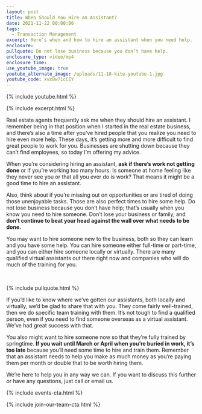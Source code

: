 ```yaml
---
layout: post
title: When Should You Hire an Assistant?
date: 2021-11-22 00:00:00
tags:
  - Transaction Management
excerpt: Here’s when and how to hire an assistant when you need help.
enclosure:
pullquote: Do not lose business because you don’t have help.
enclosure_type: video/mp4
enclosure_time:
use_youtube_image: true
youtube_alternate_image: /uploads/11-18-kite-youtube-1.jpg
youtube_code: xvx8w71cCEY
---
```

{% include youtube.html %}

{% include excerpt.html %}

Real estate agents frequently ask me when they should hire an assistant. I remember being in that position when I started in the real estate business, and there’s also a time after you’ve hired people that you realize you need to hire even more help. These days, it’s getting more and more difficult to find great people to work for you. Businesses are shutting down because they can’t find employees, so today I’m offering my advice.

When you’re considering hiring an assistant, **ask if there’s work not getting done** or if you’re working too many hours. Is someone at home feeling like they never see you or that all you ever do is work? That means it might be a good time to hire an assistant.&nbsp;

Also, think about if you’re missing out on opportunities or are tired of doing those unenjoyable tasks. Those are also perfect times to hire some help. Do not lose business because you don’t have help; that’s usually when you know you need to hire someone. Don’t lose your business or family, and **don’t continue to beat your head against the wall over what needs to be done.&nbsp;**

You may want to hire someone new to the business, both so they can learn and you have some help. You can hire someone either full-time or part-time, and you can either hire someone locally or virtually. There are many qualified virtual assistants out there right now and companies who will do much of the training for you.

​​​​

{% include pullquote.html %}

If you’d like to know where we’ve gotten our assistants, both locally and virtually, we’d be glad to share that with you. They come fairly well-trained, then we do specific team training with them. It’s not tough to find a qualified person, even if you need to find someone overseas as a virtual assistant. We’ve had great success with that.

You also might want to hire someone now so that they’re fully trained by springtime. **If you wait until March or April when you’re buried in work, it’s too late** because you’ll need some time to hire and train them. Remember that an assistant needs to help you make as much money as you’re paying them per month or double that to be worth hiring them.&nbsp;

We’re here to help you in any way we can. If you want to discuss this further or have any questions, just call or email us.&nbsp;

{% include events-cta.html %}

{% include join-our-team-cta.html %}
